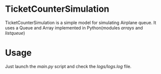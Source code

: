 # TicketCounterSimulation
TicketCounterSimulation is a simple model for simulating Airplane queue. It uses a Queue and Array implemented in Python(modules _arrays_ and _listqueue_)

# Usage

Just launch the _main.py_ script and check the _logs/logs.log_ file.